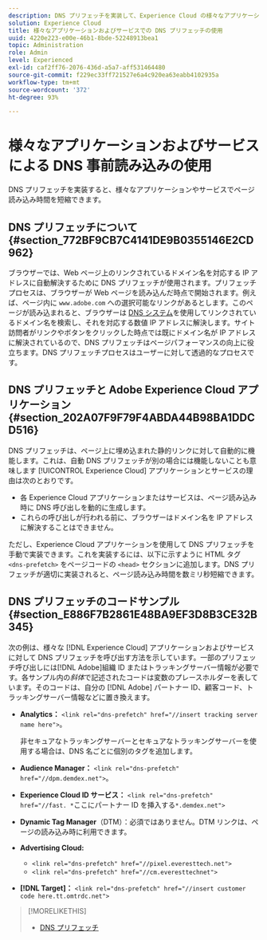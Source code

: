 ```yaml
---
description: DNS プリフェッチを実装して、Experience Cloud の様々なアプリケーションやサービスでページの読み込み時間を短縮する方法について説明します。
solution: Experience Cloud
title: 様々なアプリケーションおよびサービスでの DNS プリフェッチの使用
uuid: 4220e223-e00e-46b1-8bde-52248913bea1
topic: Administration
role: Admin
level: Experienced
exl-id: caf2ff76-2076-436d-a5a7-aff531464480
source-git-commit: f229ec33ff721527e6a4c920ea63eabb4102935a
workflow-type: tm+mt
source-wordcount: '372'
ht-degree: 93%

---
```


# 様々なアプリケーションおよびサービスによる DNS 事前読み込みの使用

DNS プリフェッチを実装すると、様々なアプリケーションやサービスでページ読み込み時間を短縮できます。

## DNS プリフェッチについて {#section_772BF9CB7C4141DE9B0355146E2CD962}

ブラウザーでは、Web ページ上のリンクされているドメイン名を対応する IP アドレスに自動解決するために DNS プリフェッチが使用されます。プリフェッチプロセスは、ブラウザーが Web ページを読み込んだ時点で開始されます。例えば、ページ内に `www.adobe.com` への選択可能なリンクがあるとします。このページが読み込まれると、ブラウザーは [DNS システム](https://www.networksolutions.com/support/what-is-a-domain-name-server-dns-and-how-does-it-work/)を使用してリンクされているドメイン名を検索し、それを対応する数値 IP アドレスに解決します。サイト訪問者がリンクやボタンをクリックした時点では既にドメイン名が IP アドレスに解決されているので、DNS プリフェッチはページパフォーマンスの向上に役立ちます。DNS プリフェッチプロセスはユーザーに対して透過的なプロセスです。

## DNS プリフェッチと Adobe Experience Cloud アプリケーション {#section_202A07F9F79F4ABDA44B98BA1DDCD516}

DNS プリフェッチは、ページ上に埋め込まれた静的リンクに対して自動的に機能します。これは、自動 DNS プリフェッチが別の場合には機能しないことも意味します [!UICONTROL Experience Cloud] アプリケーションとサービスの理由は次のとおりです。

* 各 Experience Cloud アプリケーションまたはサービスは、ページ読み込み時に DNS 呼び出しを動的に生成します。
* これらの呼び出しが行われる前に、ブラウザーはドメイン名を IP アドレスに解決することはできません。

ただし、Experience Cloud アプリケーションを使用して DNS プリフェッチを手動で実装できます。これを実装するには、以下に示すように HTML タグ `<dns-prefetch>` をページコードの `<head>` セクションに追加します。DNS プリフェッチが適切に実装されると、ページ読み込み時間を数ミリ秒短縮できます。

## DNS プリフェッチのコードサンプル {#section_E886F7B2861E48BA9EF3D8B3CE32B345}

次の例は、様々な [!DNL Experience Cloud] アプリケーションおよびサービスに対して DNS プリフェッチを呼び出す方法を示しています。一部のプリフェッチ呼び出しには[!DNL Adobe]組織 ID またはトラッキングサーバー情報が必要です。各サンプル内の&#x200B;*斜体*&#x200B;で記述されたコードは変数のプレースホルダーを表しています。そのコードは、自分の [!DNL Adobe] パートナー ID、顧客コード、トラッキングサーバー情報などに置き換えます。

* **Analytics：** `<link rel="dns-prefetch" href="//insert tracking server name here">`。

  非セキュアなトラッキングサーバーとセキュアなトラッキングサーバーを使用する場合は、DNS 名ごとに個別のタグを追加します。

* **Audience Manager：** `<link rel="dns-prefetch" href="//dpm.demdex.net">`。

* **Experience Cloud ID サービス：** `<link rel="dns-prefetch" href="//fast. *`ここにパートナー ID を挿入する`*.demdex.net">`

* **Dynamic Tag Manager**（DTM）：必須ではありません。DTM リンクは、ページの読み込み時に利用できます。

* **Advertising Cloud:**

   * `<link rel="dns-prefetch" href="//pixel.everesttech.net">`
   * `<link rel="dns-prefetch" href="//cm.everesttechnet">`

* **[!DNL Target]：** `<link rel="dns-prefetch" href="//insert customer code here.tt.omtrdc.net">`

>[!MORELIKETHIS]
>
>* [DNS プリフェッチ](https://www.chromium.org/developers/design-documents/dns-prefetching)
